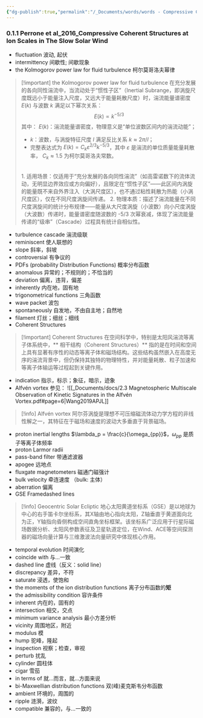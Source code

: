 ```yaml
---
{"dg-publish":true,"permalink":"/_Documents/words/words - Compressive Coherent Structures at Ion Scales in The Slow Solar Wind/","noteIcon":"default","created":"2025-08-13T20:50:41.776+08:00","updated":"2025-10-20T19:12:12.915+08:00"}
---
```


### 0.1.1 Perrone et al_2016_Compressive Coherent Structures at Ion Scales in The Slow Solar Wind 

- fluctuation 波动, 起伏
- intermittency 间歇性; 间歇现象
- the Kolmogorov power law for fluid turbulence 柯尔莫哥洛夫幂律
> [!important] the Kolmogorov power law for fluid turbulence
> 在充分发展的各向同性湍流中，当流动处于“惯性子区”（Inertial Subrange，即涡旋尺度既远小于能量注入尺度，又远大于能量耗散尺度）时，湍流能量谱密度  $E(k)$ 与波数 $k$ 满足以下幂次关系：
> $$E(k) \propto k^{-5/3}$$
> 其中：
> $E(k)$：湍流能量谱密度，物理意义是“单位波数区间内的湍流动能”；
> - $k$：波数，与涡旋特征尺度 $l$ 满足反比关系 $k \approx 2\pi/l$；
> - 完整表达式为 $E(k) = C_k \varepsilon^{2/3} k^{-5/3}$，其中 $\varepsilon$ 是湍流的单位质量能量耗散率， $C_k \approx 1.5$ 为柯尔莫哥洛夫常数。  
> <br>
> 1. 适用场景：仅适用于“充分发展的各向同性湍流”（如高雷诺数下的流体流动，无明显边界效应或方向偏好），且限定在“惯性子区”——此区间内涡旋的能量既不来自外界注入（大涡尺度区），也不通过粘性耗散为热能（小涡尺度区），仅在不同尺度涡旋间传递。
> 2. 物理本质：描述了湍流能量在不同尺度涡旋间的统计分布规律——能量从大尺度涡旋（小波数）向小尺度涡旋（大波数）传递时，能量谱密度随波数的 -5/3 次幂衰减，体现了湍流能量传递的“级串”（Cascade）过程具有统计自相似性。
> 
- turbulence cascade 湍流级联
- reminiscent 使人联想的
- slope 斜率，斜坡
- controversial 有争议的
- PDFs (probability Distribution Functions) 概率分布函数
- anomalous 异常的；不规则的；不恰当的
- deviation 偏离，违背，偏差
- inherently 内在地，固有地
- trigonometrical functions 三角函数
- wave packet  波包
- spontaneously 自发地，不由自主地；自然地
- filament 灯丝；细丝；细线
- Coherent Structures
> [!important] Coherent Structures
> 在空间科学中，特别是太阳风湍流等离子体系统中，** 相干结构（Coherent Structures）** 指的是在时间和空间上具有显著有序性的动态等离子体和磁场结构。这些结构虽然嵌入在高度无序的湍流背景中，但仍保持其独特的物理特性，并对能量耗散、粒子加速和等离子体输运等过程起到关键作用。
- indication 指示，标示；象征，暗示，迹象
- Alfvén vortex   参见：
![[_Documents/docs/2.3 Magnetospheric Multiscale Observation of Kinetic Signatures in the Alfvén Vortex.pdf#page=6|Wang2019APJL]]
> [!info] Alfvén vortex 
> 阿尔芬涡旋是理想不可压缩磁流体动力学方程的非线性解之一，其特征在于磁场和速度的波动大多垂直于背景磁场。
- proton inertial lengths  $\lambda_p = \frac{c}{\omega_{pp}}$，$\omega_{pp}$ 是质子等离子体频率
- proton Larmor radii  
- pass-band filter 带通滤波器
- apogee 远地点
- fluxgate magnetometers 磁通门磁强计
- bulk velocity 牵连速度 （bulk: 主体）
- aberration 偏离
- GSE Framedashed lines
> [!info] Geocentric Solar Ecliptic
> 地心太阳黄道坐标系（GSE）是以地球为中心的右手笛卡尔坐标系，其X轴由地心指向太阳，Z轴垂直于黄道面向北为正，Y轴指向昏侧构成空间直角坐标框架。该坐标系广泛应用于行星际磁场数据分析、太阳风参数表征及卫星轨道定位，在Wind、ACE等空间探测器的磁场向量计算与三维激波法向量研究中体现核心作用。
- temporal evolution  时间演化
- coincide with 与...一致
- dashed line 虚线（反义：solid line）
- discrepancy 差异，不符
- saturate 浸透，使饱和
- the moments of the ion distribution functions  离子分布函数的**矩**
- the admissibility condition 容许条件
- inherent  内在的，固有的
- intersection 相交，交点
- minimum variance analysis  最小方差分析
- vicinity 周围地区，附近
- modulus 模
- hump 驼峰，隆起
- inspection 视察；检查，审视
- perturb 扰乱
- cylinder 圆柱体
- cigar 雪茄
- in terms of 就...而言，就...方面来说
- bi-Maxwellian distribution functions 双(峰)麦克斯韦分布函数
- ambient 环境的，周围的
- ripple 涟漪，波纹
- compatible 兼容的，与...一致的

























